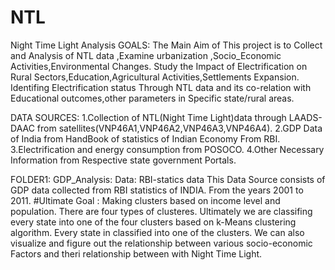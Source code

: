 # NTL
Night Time Light Analysis
GOALS:
The Main Aim of This project is to Collect and Analysis of NTL data ,Examine urbanization ,Socio_Economic Activities,Environmental Changes.
Study the Impact of Electrification on Rural Sectors,Education,Agricultural Activities,Settlements Expansion.
Identifing Electrification status Through NTL data and its co-relation with Educational outcomes,other parameters  in Specific state/rural areas.

DATA SOURCES:
1.Collection of NTL(Night Time Light)data through LAADS-DAAC  from satellites(VNP46A1,VNP46A2,VNP46A3,VNP46A4).
2.GDP Data of India from HandBook of statistics of Indian Economy From RBI.
3.Electrification and energy consumption from POSOCO.
4.Other Necessary Information from Respective state government Portals.


 FOLDER1: GDP_Analysis:
Data: RBI-statics data
This Data Source consists of GDP data collected from RBI statistics of INDIA. From the years 2001 to 2011.
#Ultimate Goal : 
Making clusters  based on income level and population.
There are four types of clusteres. 
Ultimately we are classifing every state into one of the four clusters based on k-Means clustering algorithm.
Every state in classified into one of the clusters.
We can also visualize and figure out the relationship between various socio-economic Factors and theri relationship between with Night Time Light.
